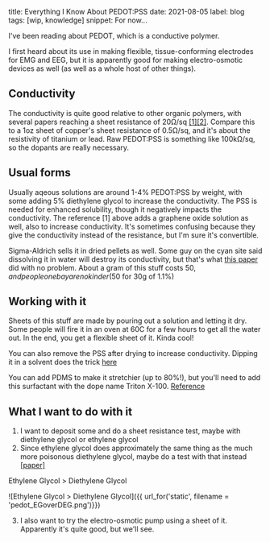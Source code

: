 title: Everything I Know About PEDOT:PSS
date: 2021-08-05
label: blog
tags: [wip, knowledge]
snippet: For now...

I've been reading about PEDOT, which is a conductive polymer. 

I first heard about its use in making flexible, tissue-conforming electrodes for EMG and EEG, but it is apparently good for making electro-osmotic devices as well (as well as a whole host of other things).

## Conductivity
The conductivity is quite good relative to other organic polymers, with several papers reaching a sheet resistance of 20Ω/sq [[1]](https://sci-hub.st/10.1016/j.orgel.2019.105451)[[2]](https://sci-hub.st/10.1002/elps.201000617). Compare this to a 1oz sheet of copper's sheet resistance of 0.5Ω/sq, and it's about the resistivity of titanium or lead. Raw PEDOT:PSS is something like 100kΩ/sq, so the dopants are really necessary.

## Usual forms
Usually aqeous solutions are around 1-4% PEDOT:PSS by weight, with some adding 5% diethylene glycol to increase the conductivity. The PSS is needed for enhanced solubility, though it negatively impacts the conductivity. The reference [1] above adds a graphene oxide solution as well, also to increase conductivity. It's sometimes confusing because they give the conductivity instead of the resistance, but I'm sure it's convertible.

Sigma-Aldrich sells it in dried pellets as well. Some guy on the cyan site said dissolving it in water will destroy its conductivity, but that's what [this paper](https://www.nature.com/articles/srep17045#Sec4) did with no problem. About a gram of this stuff costs $50, and people on ebay are no kinder ($50 for 30g of 1.1%)

## Working with it
Sheets of this stuff are made by pouring out a solution and letting it dry. Some people will fire it in an oven at 60C for a few hours to get all the water out. In the end, you get a flexible sheet of it. Kinda cool!

You can also remove the PSS after drying to increase conductivity. Dipping it in a solvent does the trick [here](https://www.ncbi.nlm.nih.gov/pmc/articles/PMC8071320/)

You can add PDMS to make it stretchier (up to 80%!), but you'll need to add this surfactant with the dope name Triton X-100. [Reference](https://sci-hub.st/10.1016/j.orgel.2019.105451)

## What I want to do with it
1. I want to deposit some and do a sheet resistance test, maybe with diethylene glycol or ethylene glycol
2. Since ethylene glycol does approximately the same thing as the much more poisonous diethylene glycol, maybe do a test with that instead [[paper]](https://www.ncbi.nlm.nih.gov/pmc/articles/PMC8071320/)

<p class="caption">Ethylene Glycol > Diethylene Glycol</p>
![Ethylene Glycol > Diethylene Glycol]({{ url_for('static', filename = 'pedot_EGoverDEG.png')}})

3. I also want to try the electro-osmotic pump using a sheet of it. Apparently it's quite good, but we'll see.

